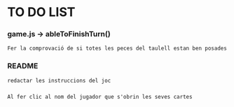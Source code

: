 
# TO DO LIST

### game.js -> ableToFinishTurn()
    Fer la comprovació de si totes les peces del taulell estan ben posades

### README
    redactar les instruccions del joc

###
    Al fer clic al nom del jugador que s'obrin les seves cartes